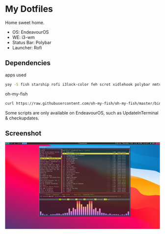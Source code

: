 # My Dotfiles
Home sweet home.
- OS: EndeavourOS
- WE: i3-wm
- Status Bar: Polybar
- Launcher: Rofi

## Dependencies
apps used
```bash 
yay -S fish starship rofi i3lock-color feh scrot xidlehook polybar nmtui pulsemixer kitty picom-ibhagwan-git musikcube cava vscodium-bin vscodium-bin-marketplace nerd-fonts-jetbrains-mono nerd-fonts-fira-code 
```
oh-my-fish
```bash
curl https://raw.githubusercontent.com/oh-my-fish/oh-my-fish/master/bin/install | fish
```
Some scripts are only available on EndeavourOS, such as UpdateInTerminal & checkupdates. 

## Screenshot
![Scrot 1](/scrot.png)
